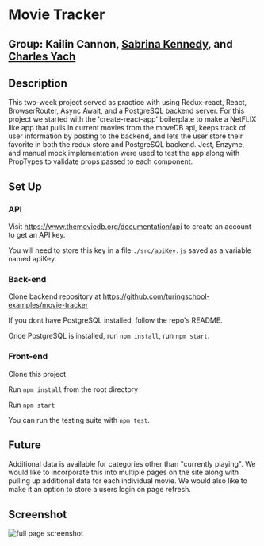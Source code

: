 # Movie Tracker

## Group: Kailin Cannon, [Sabrina Kennedy](https://github.com/skenne21), and [Charles Yach](https://github.com/CharlesY712)

## Description

This two-week project served as practice with using Redux-react, React, BrowserRouter, Async Await, and a PostgreSQL backend server. For this project we started with the 'create-react-app' boilerplate to make a NetFLIX like app that pulls in current movies from the moveDB api, keeps track of user information by posting to the backend, and lets the user store their favorite in both the redux store and PostgreSQL backend. Jest, Enzyme, and manual mock implementation were used to test the app along with PropTypes to validate props passed to each component.

## Set Up

### API

Visit https://www.themoviedb.org/documentation/api to create an account to get an API key.

You will need to store this key in a file `./src/apiKey.js` saved as a variable named apiKey.

### Back-end

Clone backend repository at https://github.com/turingschool-examples/movie-tracker

If you dont have PostgreSQL installed, follow the repo's README.

Once PostgreSQL is installed, run `npm install`, run `npm start`.

### Front-end

Clone this project

Run `npm install` from the root directory

Run `npm start`

You can run the testing suite with `npm test`.


## Future

Additional data is available for categories other than "currently playing". We would like to incorporate this into multiple pages on the site along with pulling up additional data for each individual movie. We would also like to make it an option to store a users login on page refresh. 

## Screenshot
![full page screenshot](./fullscreen.png)
